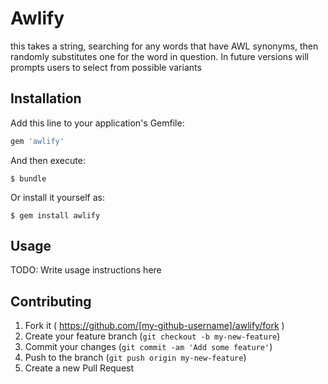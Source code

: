 # Awlify

this takes a string, searching for any words that have AWL synonyms, then randomly substitutes
one for the word in question. In future versions will prompts users to select from possible variants
## Installation

Add this line to your application's Gemfile:

```ruby
gem 'awlify'
```

And then execute:

    $ bundle

Or install it yourself as:

    $ gem install awlify

## Usage

TODO: Write usage instructions here

## Contributing

1. Fork it ( https://github.com/[my-github-username]/awlify/fork )
2. Create your feature branch (`git checkout -b my-new-feature`)
3. Commit your changes (`git commit -am 'Add some feature'`)
4. Push to the branch (`git push origin my-new-feature`)
5. Create a new Pull Request
